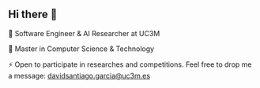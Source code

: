 ## Hi there 👋

🚀 Software Engineer & AI Researcher at UC3M

🌱 Master in Computer Science & Technology

⚡ Open to participate in researches and competitions. Feel free to drop me a message: [davidsantiago.garcia@uc3m.es](davidsantiago.garcia@uc3m.es)

<!--
**Tisandg/tisandg** is a ✨ _special_ ✨ repository because its `README.md` (this file) appears on your GitHub profile.

Here are some ideas to get you started:

- 🔭 I’m currently working on ...
- 🌱 I’m currently learning ...
- 👯 I’m looking to collaborate on ...
- 🤔 I’m looking for help with ...
- 💬 Ask me about ...
- 📫 How to reach me: ...
- 😄 Pronouns: ...
- ⚡ Fun fact: ...
-->
